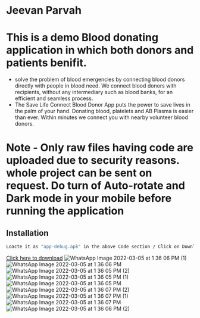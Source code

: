 # Jeevan Parvah
# This is a demo Blood donating application in which both donors and patients benifit. 
- solve the problem of blood emergencies by connecting blood donors directly with people in blood need. We connect blood donors with recipients, without any intermediary such as blood banks, for an efficient and seamless process. 
- The Save Life Connect Blood Donor App puts the power to save lives in the palm of your hand. Donating blood, platelets and AB Plasma is easier than ever. Within minutes we connect you with nearby volunteer blood donors.

# Note - Only raw files having code are uploaded due to security reasons. whole project can be sent on request. Do turn of Auto-rotate and Dark mode in your mobile before running the application



## Installation
```bash
Loacte it as "app-debug.apk" in the above Code section / Click on Download below
```
[Click here to download](https://u.pcloud.link/publink/show?code=XZFvOXVZpBVxWCK1qGSqht6jbdqs45UFezWy) 
![WhatsApp Image 2022-03-05 at 1 36 06 PM (1)](https://user-images.githubusercontent.com/81664507/156874728-39ab8926-ab94-4e6d-a925-07a326e2640d.jpeg)
![WhatsApp Image 2022-03-05 at 1 36 06 PM](https://user-images.githubusercontent.com/81664507/156874731-49c80be0-4f0d-47a1-8f9d-f1641de856b8.jpeg)
![WhatsApp Image 2022-03-05 at 1 36 05 PM (2)](https://user-images.githubusercontent.com/81664507/156874733-0aa80f7f-9728-4926-8303-a95f07a09d2b.jpeg)
![WhatsApp Image 2022-03-05 at 1 36 05 PM (1)](https://user-images.githubusercontent.com/81664507/156874735-c151628f-74df-4b0a-af7e-4c3f5f9ef5ce.jpeg)
![WhatsApp Image 2022-03-05 at 1 36 05 PM](https://user-images.githubusercontent.com/81664507/156874736-99dde424-a41b-426e-b6f8-5acc6c4c56c1.jpeg)
![WhatsApp Image 2022-03-05 at 1 36 07 PM (2)](https://user-images.githubusercontent.com/81664507/156874737-b82e6139-83bf-4da1-a193-bcabe1404f74.jpeg)
![WhatsApp Image 2022-03-05 at 1 36 07 PM (1)](https://user-images.githubusercontent.com/81664507/156874738-cc29c2ae-add8-4e39-9646-3f21d9e2fbaf.jpeg)
![WhatsApp Image 2022-03-05 at 1 36 07 PM](https://user-images.githubusercontent.com/81664507/156874740-458dec4f-6dcc-4659-b0ea-c13341cb0a05.jpeg)
![WhatsApp Image 2022-03-05 at 1 36 06 PM (2)](https://user-images.githubusercontent.com/81664507/156874743-eff53461-9694-4f1c-989c-5d22ee3b5588.jpeg)

